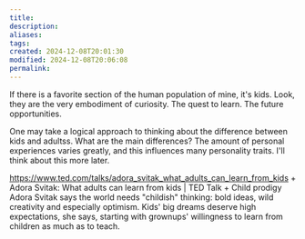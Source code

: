 ```yaml
---
title: 
description: 
aliases: 
tags: 
created: 2024-12-08T20:01:30
modified: 2024-12-08T20:06:08
permalink: 
---
```



If there is a favorite section of the human population of mine, it's kids. Look, they are the very embodiment of curiosity. The quest to learn. The future opportunities.

One may take a logical approach to thinking about the difference between kids and adultss. What are the main differences? The amount of personal experiences varies greatly, and this influences many personality traits. I'll think about this more later.


https://www.ted.com/talks/adora_svitak_what_adults_can_learn_from_kids + Adora Svitak: What adults can learn from kids | TED Talk + Child prodigy Adora Svitak says the world needs "childish" thinking: bold ideas, wild creativity and especially optimism. Kids' big dreams deserve high expectations, she says, starting with grownups' willingness to learn from children as much as to teach.
